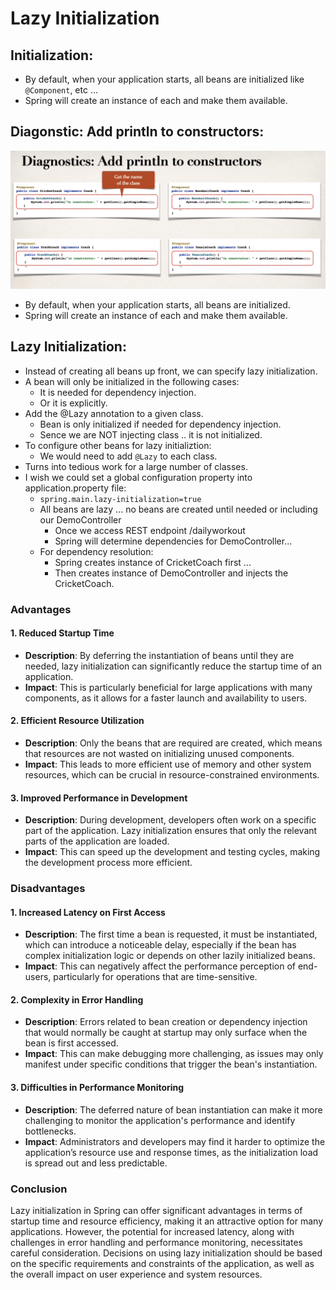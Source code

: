 # Lazy Initialization
## Initialization:
- By default, when your application starts, all beans are initialized like `@Component`, etc ...
- Spring will create an instance of each and make them available.

## Diagonstic: Add println to constructors:
![Diagonstics](<Screenshot from 2024-02-28 14-18-47.png>)
- By default, when your application starts, all beans are initialized.
- Spring will create an instance of each and make them available. 

## Lazy Initialization:
- Instead of creating all beans up front, we can specify lazy initialization.
- A bean will only be initialized in the following cases:
    - It is needed for dependency injection.
    - Or it is explicitly.
- Add the @Lazy annotation to a given class.
    - Bean is only initialized if needed for dependency injection.
    - Sence we are NOT injecting class .. it is not initialized.
- To configure other beans for lazy initializtion:
    - We would need to add `@Lazy` to each class.
- Turns into tedious work for a large number of classes.
- I wish we could set a global configuration property into application.property file:
    - `spring.main.lazy-initialization=true`
    - All beans are lazy ... no beans are created until needed or including our DemoController
        - Once we access REST endpoint /dailyworkout
        - Spring will determine dependencies for DemoController...
    - For dependency resolution:
        - Spring creates instance of CricketCoach first ...
        - Then creates instance of DemoController and injects the CricketCoach.


### Advantages

#### 1. **Reduced Startup Time**
- **Description**: By deferring the instantiation of beans until they are needed, lazy initialization can significantly reduce the startup time of an application.
- **Impact**: This is particularly beneficial for large applications with many components, as it allows for a faster launch and availability to users.

#### 2. **Efficient Resource Utilization**
- **Description**: Only the beans that are required are created, which means that resources are not wasted on initializing unused components.
- **Impact**: This leads to more efficient use of memory and other system resources, which can be crucial in resource-constrained environments.

#### 3. **Improved Performance in Development**
- **Description**: During development, developers often work on a specific part of the application. Lazy initialization ensures that only the relevant parts of the application are loaded.
- **Impact**: This can speed up the development and testing cycles, making the development process more efficient.

### Disadvantages

#### 1. **Increased Latency on First Access**
- **Description**: The first time a bean is requested, it must be instantiated, which can introduce a noticeable delay, especially if the bean has complex initialization logic or depends on other lazily initialized beans.
- **Impact**: This can negatively affect the performance perception of end-users, particularly for operations that are time-sensitive.

#### 2. **Complexity in Error Handling**
- **Description**: Errors related to bean creation or dependency injection that would normally be caught at startup may only surface when the bean is first accessed.
- **Impact**: This can make debugging more challenging, as issues may only manifest under specific conditions that trigger the bean's instantiation.

#### 3. **Difficulties in Performance Monitoring**
- **Description**: The deferred nature of bean instantiation can make it more challenging to monitor the application's performance and identify bottlenecks.
- **Impact**: Administrators and developers may find it harder to optimize the application’s resource use and response times, as the initialization load is spread out and less predictable.

### Conclusion

Lazy initialization in Spring can offer significant advantages in terms of startup time and resource efficiency, making it an attractive option for many applications. However, the potential for increased latency, along with challenges in error handling and performance monitoring, necessitates careful consideration. Decisions on using lazy initialization should be based on the specific requirements and constraints of the application, as well as the overall impact on user experience and system resources.